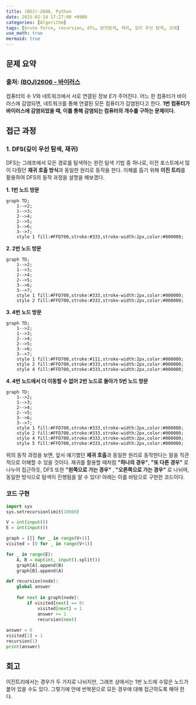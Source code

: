 ```yaml
---
title: (BOJ)-2606, Python
date: 2025-02-14 17:27:00 +0900
categories: [Algorithm]
tags: [brute force, recursion, dfs, 완전탐색, 재귀, 깊이 우선 탐색, 코테]     # TAG names should always be lowercase
use_math: true
mermaid: true
---
```


## **문제 요약**
### 출처: [(BOJ)2606 - 바이러스](https://www.acmicpc.net/problem/2606)  
  
컴퓨터의 수 $V$와 네트워크에서 서로 연결된 정보 $E$가 주어진다. 어느 한 컴퓨터가 바이러스에 감염되면, 네트워크를 통해 연결된 모든 컴퓨터가 감염된다고 한다.  **1번 컴퓨터가 바이러스에 감염되었을 때, 이를 통해 감염되는 컴퓨터의 개수를 구하는 문제이다.**
  
## **접근 과정**
  
### **1. DFS(깊이 우선 탐색, 재귀)**

DFS는 그래프에서 모든 경로를 탐색하는 완전 탐색 기법 중 하나로, 이전 포스트에서 많이 다뤘던 **재귀 호출 방식**과 동일한 원리로 동작을 한다. 이해를 돕기 위해 **이진 트리**를 활용하여 DFS의 동작 과정을 설명을 해보겠다.

**1. 1번 노드 방문**
```mermaid
graph TD;       
    1-->2;			
    1-->3;			
    2-->4;
    2-->5;
    3-->6;
    3-->7;
    style 1 fill:#FFD700,stroke:#333,stroke-width:2px,color:#000000;
```
**2. 2번 노드 방문**
```mermaid
graph TD;       
    1-->2;			
    1-->3;			
    2-->4;
    2-->5;
    3-->6;
    3-->7;
    style 1 fill:#FFD700,stroke:#333,stroke-width:2px,color:#000000;
    style 2 fill:#FFD700,stroke:#333,stroke-width:2px,color:#000000;
```
**3. 4번 노드 방문**
```mermaid
graph TD;       
    1-->2;			
    1-->3;			
    2-->4;
    2-->5;
    3-->6;
    3-->7;
    style 1 fill:#FFD700,stroke:#111,stroke-width:2px,color:#000000;
    style 2 fill:#FFD700,stroke:#333,stroke-width:2px,color:#000000;
    style 4 fill:#FFD700,stroke:#333,stroke-width:2px,color:#000000;
```
**4. 4번 노드에서 더 이동할 수 없어 2번 노드로 돌아가 5번 노드 방문**
```mermaid
graph TD;       
    1-->2;			
    1-->3;			
    2-->4;
    2-->5;
    3-->6;
    3-->7;
    style 1 fill:#FFD700,stroke:#333,stroke-width:2px,color:#000000;
    style 2 fill:#FFD700,stroke:#333,stroke-width:2px,color:#000000;
    style 4 fill:#FFD700,stroke:#333,stroke-width:2px,color:#000000;
    style 5 fill:#FFD700,stroke:#333,stroke-width:2px,color:#000000;
```

위의 동작 과정을 보면, 앞서 얘기했던 **재귀 호출**과 동일한 원리로 동작한다는 말을 직관적으로 이해할 수 있을 것이다. 재귀를 활용할 때처럼 **"하나의 경우"**, **"또 다른 경우"** 로 나누어 접근하듯, DFS 또한 **"왼쪽으로 가는 경우"** , **"오른쪽으로 가는 경우"** 로 나뉘며, 동일한 방식으로 탐색이 진행됨을 알 수 있다! 아래는 이를 바탕으로 구현한 코드이다.

### **코드 구현**
  
```python
import sys
sys.setrecursionlimit(10000)

V = int(input())
E = int(input())

graph = [[] for _ in range(V+1)]
visited = [0 for _ in range(V+1)]

for _ in range(E):
    A, B = map(int, input().split())
    graph[A].append(B)
    graph[B].append(A)

def recursion(node):
    global answer
    
    for next in graph[node]:
        if visited[next] == 0:
            visited[next] = 1
            answer += 1
            recursion(next)
                     
answer = 0
visited[1] = 1
recursion(1)
print(answer)
```

## **회고**
이진트리에서는 경우가 두 가지로 나뉘지만, 그래프 상에서는 1번 노드에 수많은 노드가 붙어 있을 수도 있다. 그렇기에 안에 반복문으로 모든 경우에 대해 접근하도록 해야 한다.



